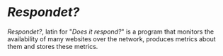 # _Respondet?_

_Respondet?_, latin for "_Does it respond?_" is a program that monitors the availability of many websites over the
network, produces metrics about them and stores these metrics.